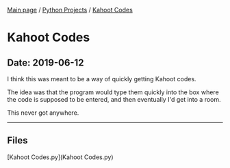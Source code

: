 [Main page](/) / [Python Projects](/python) / [Kahoot Codes](/python/2019-06-12_Kahoot_Codes)

# Kahoot Codes

## Date: 2019-06-12

I think this was meant to be a way of quickly getting Kahoot codes.

The idea was that the program would type them quickly into the box where the code is supposed to be entered, and then eventually I'd get into a room.

This never got anywhere.

-----

## Files

[Kahoot Codes.py](Kahoot Codes.py)